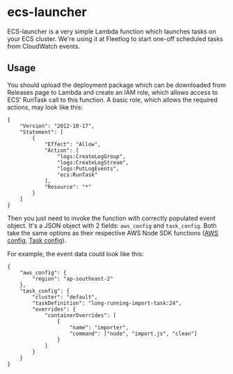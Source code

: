 ecs-launcher
============

ECS-launcher is a very simple Lambda function which launches tasks on 
your ECS cluster. We're using it at Fleetlog to start one-off scheduled
tasks from CloudWatch events.

Usage
-----

You should upload the deployment package which can be downloaded from Releases
page to Lambda and create an IAM role, which allows access to ECS' RunTask
call to this function. A basic role, which allows the required actions, may look
like this:
```
{
    "Version": "2012-10-17",
    "Statement": [
        {
            "Effect": "Allow",
            "Action": [
                "logs:CreateLogGroup",
                "logs:CreateLogStream",
                "logs:PutLogEvents",
                "ecs:RunTask"
            ],
            "Resource": "*"
        }
    ]
}
```

Then you just need to invoke the function with correctly populated event
object. It's a JSON object with 2 fields: `aws_config` and `task_config`.
Both take the same options as their respective AWS Node SDK functions ([AWS config](http://docs.aws.amazon.com/AWSJavaScriptSDK/latest/AWS/Config.html), 
[Task config](http://docs.aws.amazon.com/AWSJavaScriptSDK/latest/AWS/ECS.html#runTask-property)).

For example, the event data could look like this:
```
{
    "aws_config": {
        "region": "ap-southeast-2"
    },
    "task_config": {
		"cluster": "default",
		"taskDefinition": "long-running-import-task:24",
		"overrides": {
			"containerOverrides": [
				{
					"name": "importer",
					"command": ["node", "import.js", "clean"]
				}
			]
		}
    }
}
```
